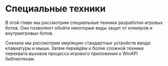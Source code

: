 # Специальные техники

В этой главе мы рассмотрим специальные техники разработки игровых ботов. Они позволяют обойти некоторые виды защит от кликеров и внутриигровых ботов.

Сначала мы рассмотрим эмуляцию стандартных устройств ввода: клавиатуры и мыши. Затем перейдём к более сложной технике перехвата вызовов процесса игрового приложения к WinAPI библиотекам.